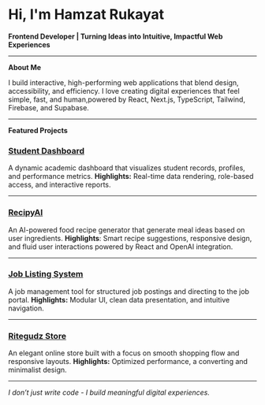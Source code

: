 # Hi, I'm Hamzat Rukayat 

**Frontend Developer | Turning Ideas into Intuitive, Impactful Web Experiences**

---

 **About Me**
 
I build interactive, high-performing web applications that blend design, accessibility, and efficiency. I love creating digital experiences that feel simple, fast, and human,powered by React, Next.js, TypeScript, Tailwind, Firebase, and Supabase.

---

 **Featured Projects**

###  [Student Dashboard](https://github.com/Dev-Ruqoyah/student-dashboard)

A dynamic academic dashboard that visualizes student records, profiles, and performance metrics.
**Highlights:** Real-time data rendering, role-based access, and interactive reports.

---

###  [RecipyAI](https://hr-recipyai.web.app/)

An AI-powered food recipe generator that generate meal ideas based on user ingredients.
**Highlights**: Smart recipe suggestions, responsive design, and fluid user interactions powered by React and OpenAI integration.

---

###  [Job Listing System](https://hr-joblisting.web.app/)

A job management tool for structured job postings and directing to the job portal.
**Highlights:** Modular UI, clean data presentation, and intuitive navigation.

---

### [Ritegudz Store](https://ritegudz.store/)

An elegant online store built with a focus on smooth shopping flow and responsive layouts.
**Highlights:** Optimized performance, a converting and minimalist design.

---

*I don’t just write code - I build meaningful digital experiences.*
